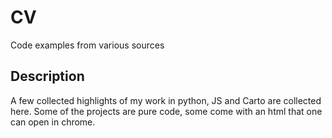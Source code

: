 # CV
Code examples from various sources


## Description

A few collected highlights of my work in python, JS and Carto are collected
here.
Some of the projects are pure code, some come with an html that one can open in
chrome. 
